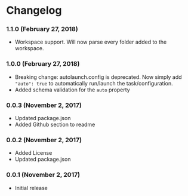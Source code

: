 # Changelog

### 1.1.0 (February 27, 2018)
- Workspace support. Will now parse every folder added to the workspace.

### 1.0.0 (February 27, 2018)
- Breaking change: autolaunch.config is deprecated. Now simply add `"auto": true` to automatically run/launch the task/configuration.
- Added schema validation for the `auto` property

### 0.0.3 (November 2, 2017)
- Updated package.json
- Added Github section to readme

### 0.0.2 (November 2, 2017)
- Added License
- Updated package.json

### 0.0.1 (November 2, 2017)
- Initial release